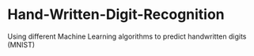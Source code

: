 # Hand-Written-Digit-Recognition
Using different Machine Learning algorithms to predict handwritten digits (MNIST)
